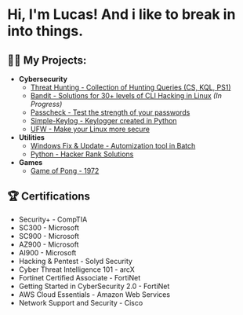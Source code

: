 <h1>Hi, I'm Lucas! And i like to break in into things.

<h2>👨‍💻 My Projects:</h2>

- <b>Cybersecurity</b>
  - [Threat Hunting - Collection of Hunting Queries (CS, KQL, PS1)](https://github.com/sena-00/threathunting)
  - [Bandit - Solutions for 30+ levels of CLI Hacking in Linux](https://github.com/sena-00/bandit) *(In Progress)*
  - [Passcheck - Test the strength of your passwords](https://github.com/sena-00/passcheck)
  - [Simple-Keylog - Keylogger created in Python](https://github.com/sena-00/Simple-Keylog)
  - [UFW - Make your Linux more secure](https://github.com/sena-00/UFW)
- <b>Utilities</b>
  - [Windows Fix & Update - Automization tool in Batch](https://github.com/sena-00/Windows-Fix-Update)
  - [Python - Hacker Rank Solutions](https://github.com/sena-00/hackerrank-python)
- <b>Games</b>
  - [Game of Pong - 1972](https://github.com/sena-00/game-of-pong)
    
<h2>🏆 Certifications</h2>

- Security+ - CompTIA
- SC300 - Microsoft
- SC900 - Microsoft
- AZ900 - Microsoft
- AI900 - Microsoft
- Hacking & Pentest - Solyd Security
- Cyber Threat Intelligence 101 - arcX
- Fortinet Certified Associate - FortiNet
- Getting Started in CyberSecurity 2.0 - FortiNet
- AWS Cloud Essentials - Amazon Web Services
- Network Support and Security - Cisco


<!--
**joshmadakor1/joshmadakor1** is a ✨ _special_ ✨ repository because its `README.md` (this file) appears on your GitHub profile.

Here are some ideas to get you started:

- 🔭 I’m currently working on ...
- 🌱 I’m currently learning ...
- 👯 I’m looking to collaborate on ...
- 🤔 I’m looking for help with ...
- 💬 Ask me about ...
- 📫 How to reach me: ...
- 😄 Pronouns: ...
- ⚡ Fun fact: ...
-->
